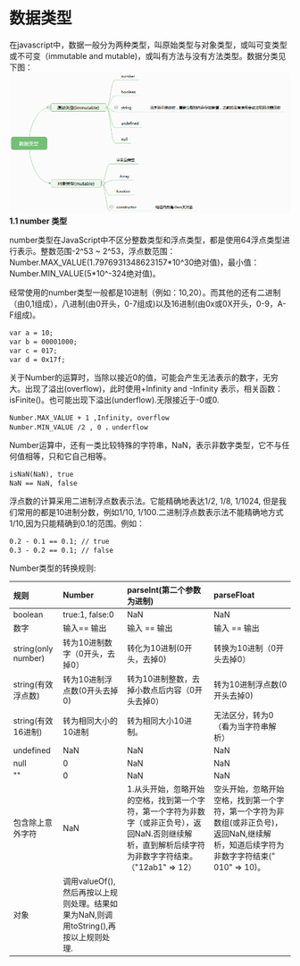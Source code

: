 # 数据类型

在javascript中，数据一般分为两种类型，叫原始类型与对象类型，或叫可变类型或不可变（immutable and mutable\)，或叫有方法与没有方法类型。数据分类见下图：  
![](/assets/dataType.png)**1.1 number 类型**

number类型在JavaScript中不区分整数类型和浮点类型，都是使用64浮点类型进行表示。整数范围-2^53 ~ 2^53，浮点数范围：Number.MAX\_VALUE\(1.7976931348623157\*10^30绝对值\)，最小值：Number.MIN\_VALUE\(5\*10^-324绝对值\)。

经常使用的number类型一般都是10进制（例如：10,20）。而其他的还有二进制（由0,1组成），八进制\(由0开头，0-7组成\)以及16进制\(由0x或0X开头，0-9，A-F组成\)。

```
var a = 10;
var b = 00001000;
var c = 017;
var d = 0x17f;
```

关于Number的运算时，当除以接近0的值，可能会产生无法表示的数字，无穷大。出现了溢出\(overflow\)，此时使用+Infinity and -Infinity 表示，相关函数：isFinite\(\)。也可能出现下溢出\(underflow\).无限接近于-0或0.

```
Number.MAX_VALUE + 1 ,Infinity, overflow
Number.MIN_VALUE /2 , 0 ，underflow
```

Number运算中，还有一类比较特殊的字符串，NaN，表示非数字类型，它不与任何值相等，只和它自己相等。

```
isNaN(NaN), true
NaN == NaN, false
```

浮点数的计算采用二进制浮点数表示法。它能精确地表达1/2, 1/8, 1/1024, 但是我们常用的都是10进制分数，例如1/10, 1/100.二进制浮点数表示法不能精确地方式1/10,因为只能精确到0.1的范围。例如：

```
0.2 - 0.1 == 0.1; // true
0.3 - 0.2 == 0.1; // false
```

Number类型的转换规则:

| 规则 | Number | parseInt\(第二个参数为进制\) | parseFloat |
| :--- | :--- | :--- | :--- |
| boolean | true:1, false:0 | NaN | NaN |
| 数字 | 输入== 输出 | 输入 == 输出 | 输入 == 输出 |
| string\(only number\) | 转为10进制数字（0开头，去掉0） | 转化为10进制\(0开头，去掉0\) | 转换为10进制（0开头去掉0） |
| string\(有效浮点数\) | 转为10进制浮点数\(0开头去掉0\) | 转为10进制整数，去掉小数点后内容（0开头去掉0） | 转为10进制浮点数\(0开头去掉0\) |
| string\(有效16进制\) | 转为相同大小的10进制 | 转为相同大小10进制。 | 无法区分，转为0（看为当字符串解析） |
| undefined | NaN | NaN | NaN |
| null | 0 | NaN | NaN |
| "" | 0 | NaN | NaN |
| 包含除上意外字符 | NaN | 1.从头开始，忽略开始的空格，找到第一个字符，第一个字符为非数字（或非正负号），返回NaN.否则继续解析，直到解析后续字符为非数字字符结束。（"12ab1" =&gt; 12） | 空头开始，忽略开始空格，找到第一个字符，第一个字符为非数组\(或非正负号\)，返回NaN,继续解析，知道后续字符为非数字字符结束\("    010" =&gt; 10\)。 |
| 对象 | 调用valueOf\(\),然后再按以上规则处理。结果如果为NaN,则调用toString\(\),再按以上规则处理. |  |  |



